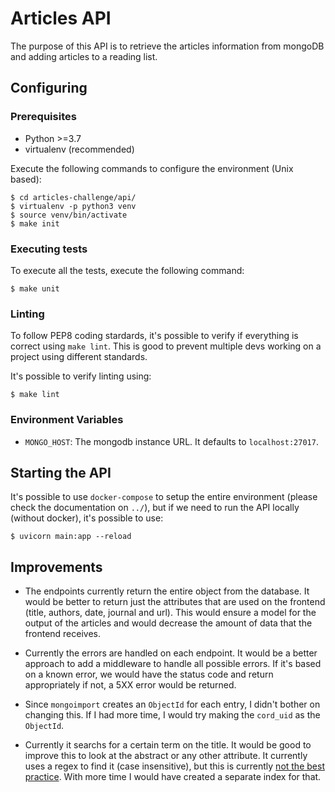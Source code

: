 # Articles API

The purpose of this API is to retrieve the articles information from mongoDB and adding articles to a reading list.

## Configuring

### Prerequisites
* Python >=3.7
* virtualenv (recommended)

Execute the following commands to configure the environment (Unix based):
```shell
$ cd articles-challenge/api/
$ virtualenv -p python3 venv
$ source venv/bin/activate
$ make init
```

### Executing tests

To execute all the tests, execute the following command:

```shell
$ make unit
```

### Linting
To follow PEP8 coding stardards, it's possible to verify if everything is correct using `make lint`. This is good to prevent multiple devs working on a project using different standards.

It's possible to verify linting using:
```shell
$ make lint
```

### Environment Variables
* `MONGO_HOST`: The mongodb instance URL. It defaults to `localhost:27017`.

## Starting the API
It's possible to use `docker-compose` to setup the entire environment (please check the documentation on `../`), but if we need to run the API locally (without docker), it's possible to use:

```shell
$ uvicorn main:app --reload
```

## Improvements
* The endpoints currently return the entire object from the database. It would be better to return just the attributes that are used on the frontend (title, authors, date, journal and url). This would ensure a model for the output of the articles and would decrease the amount of data that the frontend receives.

* Currently the errors are handled on each endpoint. It would be a better approach to add a middleware to handle all possible errors. If it's based on a known error, we would have the status code and return appropriately if not, a 5XX error would be returned.

* Since `mongoimport` creates an `ObjectId` for each entry, I didn't bother on changing this. If I had more time, I would try making the `cord_uid` as the `ObjectId`.

* Currently it searchs for a certain term on the title. It would be good to improve this to look at the abstract or any other attribute. It currently uses a regex to find it (case insensitive), but this is currently [not the best practice](https://www.mongodb.com/docs/manual/core/index-text/#case-insensitivity). With more time I would have created a separate index for that.